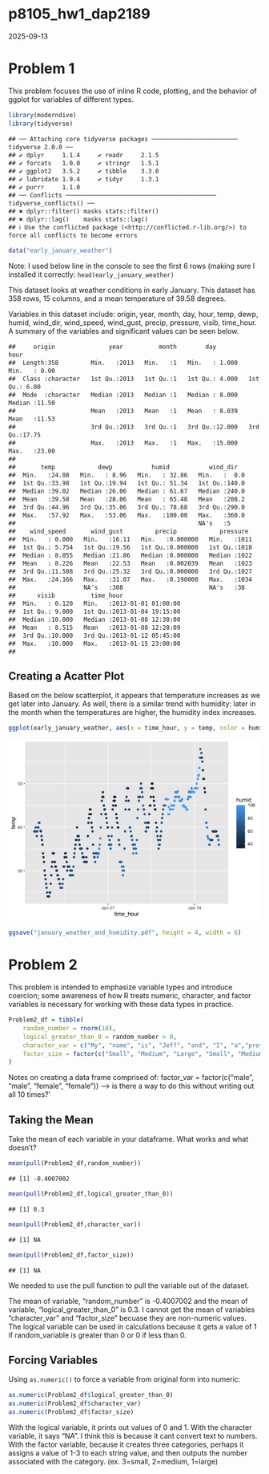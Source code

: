 p8105_hw1_dap2189
================
2025-09-13

# Problem 1

This problem focuses the use of inline R code, plotting, and the
behavior of ggplot for variables of different types.

``` r
library(moderndive)
library(tidyverse)
```

    ## ── Attaching core tidyverse packages ──────────────────────── tidyverse 2.0.0 ──
    ## ✔ dplyr     1.1.4     ✔ readr     2.1.5
    ## ✔ forcats   1.0.0     ✔ stringr   1.5.1
    ## ✔ ggplot2   3.5.2     ✔ tibble    3.3.0
    ## ✔ lubridate 1.9.4     ✔ tidyr     1.3.1
    ## ✔ purrr     1.1.0     
    ## ── Conflicts ────────────────────────────────────────── tidyverse_conflicts() ──
    ## ✖ dplyr::filter() masks stats::filter()
    ## ✖ dplyr::lag()    masks stats::lag()
    ## ℹ Use the conflicted package (<http://conflicted.r-lib.org/>) to force all conflicts to become errors

``` r
data("early_january_weather")
```

Note: I used below line in the console to see the first 6 rows (making
sure I installed it correctly: `head(early_january_weather)`

This dataset looks at weather conditions in early January. This dataset
has 358 rows, 15 columns, and a mean temperature of 39.58 degrees.

Variables in this dataset include: origin, year, month, day, hour, temp,
dewp, humid, wind_dir, wind_speed, wind_gust, precip, pressure, visib,
time_hour. A summary of the variables and significant values can be seen
below.

    ##     origin               year          month        day              hour      
    ##  Length:358         Min.   :2013   Min.   :1   Min.   : 1.000   Min.   : 0.00  
    ##  Class :character   1st Qu.:2013   1st Qu.:1   1st Qu.: 4.000   1st Qu.: 6.00  
    ##  Mode  :character   Median :2013   Median :1   Median : 8.000   Median :11.50  
    ##                     Mean   :2013   Mean   :1   Mean   : 8.039   Mean   :11.53  
    ##                     3rd Qu.:2013   3rd Qu.:1   3rd Qu.:12.000   3rd Qu.:17.75  
    ##                     Max.   :2013   Max.   :1   Max.   :15.000   Max.   :23.00  
    ##                                                                                
    ##       temp            dewp           humid           wind_dir    
    ##  Min.   :24.08   Min.   : 8.96   Min.   : 32.86   Min.   :  0.0  
    ##  1st Qu.:33.98   1st Qu.:19.94   1st Qu.: 51.34   1st Qu.:140.0  
    ##  Median :39.02   Median :26.06   Median : 61.67   Median :240.0  
    ##  Mean   :39.58   Mean   :28.06   Mean   : 65.48   Mean   :208.2  
    ##  3rd Qu.:44.96   3rd Qu.:35.06   3rd Qu.: 78.68   3rd Qu.:290.0  
    ##  Max.   :57.92   Max.   :53.06   Max.   :100.00   Max.   :360.0  
    ##                                                   NA's   :5      
    ##    wind_speed       wind_gust         precip            pressure   
    ##  Min.   : 0.000   Min.   :16.11   Min.   :0.000000   Min.   :1011  
    ##  1st Qu.: 5.754   1st Qu.:19.56   1st Qu.:0.000000   1st Qu.:1018  
    ##  Median : 8.055   Median :21.86   Median :0.000000   Median :1022  
    ##  Mean   : 8.226   Mean   :22.53   Mean   :0.002039   Mean   :1023  
    ##  3rd Qu.:11.508   3rd Qu.:25.32   3rd Qu.:0.000000   3rd Qu.:1027  
    ##  Max.   :24.166   Max.   :31.07   Max.   :0.190000   Max.   :1034  
    ##                   NA's   :308                        NA's   :38    
    ##      visib          time_hour                  
    ##  Min.   : 0.120   Min.   :2013-01-01 01:00:00  
    ##  1st Qu.: 9.000   1st Qu.:2013-01-04 19:15:00  
    ##  Median :10.000   Median :2013-01-08 12:30:00  
    ##  Mean   : 8.515   Mean   :2013-01-08 12:28:09  
    ##  3rd Qu.:10.000   3rd Qu.:2013-01-12 05:45:00  
    ##  Max.   :10.000   Max.   :2013-01-15 23:00:00  
    ## 

## Creating a Acatter Plot

Based on the below scatterplot, it appears that temperature increases as
we get later into January. As well, there is a similar trend with
humidity: later in the month when the temperatures are higher, the
humidity index increases.

``` r
ggplot(early_january_weather, aes(x = time_hour, y = temp, color = humid)) + geom_point()
```

![](p8105_hw1_dap2189_files/figure-gfm/unnamed-chunk-3-1.png)<!-- -->

``` r
ggsave("january_weather_and_humidity.pdf", height = 4, width = 6)
```

# Problem 2

This problem is intended to emphasize variable types and introduce
coercion; some awareness of how R treats numeric, character, and factor
variables is necessary for working with these data types in practice.

``` r
Problem2_df = tibble(
    random_number = rnorm(10),
    logical_greater_than_0 = random_number > 0,
    character_var = c("My", "name", "is", "Jeff", "and", "I", "a","professor", "at", "Mailman"),
    factor_size = factor(c("Small", "Medium", "Large", "Small", "Medium", "Large","Small", "Medium", "Large","Small"))
)
```

Notes on creating a data frame comprised of: factor_var =
factor(c(“male”, “male”, “female”, “female”)) –\> is there a way to do
this without writing out all 10 times?’

## Taking the Mean

Take the mean of each variable in your dataframe. What works and what
doesn’t?

``` r
mean(pull(Problem2_df,random_number))
```

    ## [1] -0.4007002

``` r
mean(pull(Problem2_df,logical_greater_than_0))
```

    ## [1] 0.3

``` r
mean(pull(Problem2_df,character_var))
```

    ## [1] NA

``` r
mean(pull(Problem2_df,factor_size))
```

    ## [1] NA

We needed to use the pull function to pull the variable out of the
dataset.

The mean of variable, “random_number” is -0.4007002 and the mean of
variable, “logical_greater_than_0” is 0.3. I cannot get the mean of
variables “character_var” and “factor_size” becuase they are non-numeric
values. The logical variable can be used in calculations because it gets
a value of 1 if random_variable is greater than 0 or 0 if less than 0.

## Forcing Variables

Using `as.numeric()` to force a variable from original form into
numeric:

``` r
as.numeric(Problem2_df$logical_greater_than_0)
as.numeric(Problem2_df$character_var)
as.numeric(Problem2_df$factor_size)
```

With the logical variable, it prints out values of 0 and 1. With the
character variable, it says “NA”. I think this is because it cant
convert text to numbers. With the factor variable, because it creates
three categories, perhaps it assigns a value of 1-3 to each string
value, and then outputs the number associated with the category. (ex.
3=small, 2=medium, 1=large)
